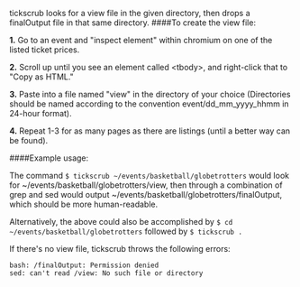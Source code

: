tickscrub looks for a view file in the given directory, then drops a finalOutput file in that same directory.
####To create the view file:

**1.** Go to an event and "inspect element" within chromium on one of the listed ticket prices.

**2.** Scroll up until you see an element called &lt;tbody&gt;, and right-click that to "Copy as HTML."

**3.** Paste into a file named "view" in the directory of your choice (Directories should be named according to the convention event/dd_mm_yyyy_hhmm in 24-hour format).

**4.** Repeat 1-3 for as many pages as there are listings (until a better way can be found).

####Example usage:

The command ```$ tickscrub ~/events/basketball/globetrotters```
would look for ~/events/basketball/globetrotters/view, then through a combination of grep and sed
would output ~/events/basketball/globetrotters/finalOutput, which should be more human-readable.

Alternatively, the above could also be accomplished by
```$ cd ~/events/basketball/globetrotters``` followed by ```$ tickscrub .```

If there's no view file, tickscrub throws the following errors:

	bash: /finalOutput: Permission denied
	sed: can't read /view: No such file or directory
